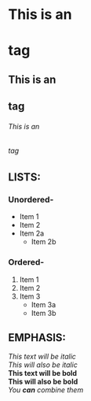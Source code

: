 # This is an <h1> tag  
## This is an <h2> tag  
###### This is an <h6> tag  

## LISTS:  
### Unordered-  
* Item 1  
* Item 2  
* Item 2a   
    * Item 2b  
### Ordered-  
1. Item 1  
2. Item 2   
3. Item 3    
    * Item 3a     
    * Item 3b    
    
## EMPHASIS:
*This text will be italic*  
_This will also be italic_  
**This text will be bold**   
__This will also be bold__  
*You **can** combine them*
